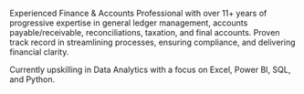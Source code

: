 Experienced Finance & Accounts Professional with over 11+ years of progressive expertise in general ledger management, accounts payable/receivable, reconciliations, taxation, and final accounts. Proven track record in streamlining processes, ensuring compliance, and delivering financial clarity.

Currently upskilling in Data Analytics with a focus on Excel, Power BI, SQL, and Python.
